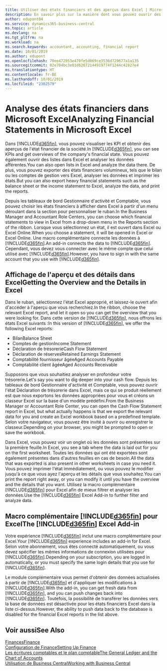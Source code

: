 ```yaml
---
title: Utiliser des états financiers et des aperçus dans Excel | Microsoft Docs
description: En savoir plus sur la manière dont vous pouvez ouvrir des états financiers dans Microsoft Excel à partir de Business Central pour une meilleure analyse.
author: edupont04
ms.service: dynamics365-business-central
ms.topic: article
ms.devlang: na
ms.tgt_pltfrm: na
ms.workload: na
ms.search.keywords: accountant, accounting, financial report
ms.date: 10/01/2019
ms.author: edupont
ms.openlocfilehash: 70ee472953e470fe5d069ce3536d729677a1a135
ms.sourcegitcommit: 02e704bc3e01d62072144919774f1244c42827e4
ms.translationtype: HT
ms.contentlocale: fr-BE
ms.lasthandoff: 10/01/2019
ms.locfileid: "2302579"
---
```

# <a name="analyzing-financial-statements-in-microsoft-excel"></a><span data-ttu-id="da0b1-103">Analyse des états financiers dans Microsoft Excel</span><span class="sxs-lookup"><span data-stu-id="da0b1-103">Analyzing Financial Statements in Microsoft Excel</span></span>
<span data-ttu-id="da0b1-104">Dans [!INCLUDE[d365fin](includes/d365fin_md.md)], vous pouvez visualiser les KPI et obtenir des aperçus de l'état financier de la société.</span><span class="sxs-lookup"><span data-stu-id="da0b1-104">In [!INCLUDE[d365fin](includes/d365fin_md.md)], you can see KPIs and get overviews of the company's financial state.</span></span> <span data-ttu-id="da0b1-105">Vous pouvez également ouvrir des listes dans Excel et analyser les données afférentes.</span><span class="sxs-lookup"><span data-stu-id="da0b1-105">You can also open lists in Excel and analyze the data there.</span></span> <span data-ttu-id="da0b1-106">De plus, vous pouvez exporter des états financiers volumineux, tels que le bilan ou les comptes de gestion vers Excel, analyser les données et imprimer les états.</span><span class="sxs-lookup"><span data-stu-id="da0b1-106">But you can also export heavy financial statements such as the balance sheet or the income statement to Excel, analyze the data, and print the reports.</span></span>  

<span data-ttu-id="da0b1-107">Depuis les tableaux de bord Gestionnaire d'activité et Comptable, vous pouvez choisir les états financiers à afficher dans Excel à partir d'un menu déroulant dans la section pour personnaliser le ruban.</span><span class="sxs-lookup"><span data-stu-id="da0b1-107">In the Business Manager and Accountant Role Centers, you can choose which financial statements to view in Excel from a drop-down menu in the Reports section of the ribbon.</span></span> <span data-ttu-id="da0b1-108">Lorsque vous sélectionnez un état, il est ouvert dans Excel ou Excel Online.</span><span class="sxs-lookup"><span data-stu-id="da0b1-108">When you choose a statement, it will be opened in Excel or Excel Online.</span></span> <span data-ttu-id="da0b1-109">Une macro complémentaire connecte les données à [!INCLUDE[d365fin](includes/d365fin_md.md)].</span><span class="sxs-lookup"><span data-stu-id="da0b1-109">An add-in connects the data to [!INCLUDE[d365fin](includes/d365fin_md.md)].</span></span> <span data-ttu-id="da0b1-110">Cependant, vous devez vous connecter avec le même compte que celui utilisé avec [!INCLUDE[d365fin](includes/d365fin_md.md)].</span><span class="sxs-lookup"><span data-stu-id="da0b1-110">However, you have to sign in with the same account that you use with [!INCLUDE[d365fin](includes/d365fin_md.md)].</span></span>  

## <a name="getting-the-overview-and-the-details-in-excel"></a><span data-ttu-id="da0b1-111">Affichage de l'aperçu et des détails dans Excel</span><span class="sxs-lookup"><span data-stu-id="da0b1-111">Getting the Overview and the Details in Excel</span></span>
<span data-ttu-id="da0b1-112">Dans le ruban, sélectionnez l'état Excel approprié, et laissez-le ouvert afin d'accéder à l'aperçu que vous recherchiez.</span><span class="sxs-lookup"><span data-stu-id="da0b1-112">In the ribbon, choose the relevant Excel report, and let it open so you can get the overview that you were looking for.</span></span> <span data-ttu-id="da0b1-113">Dans cette version de [!INCLUDE[d365fin](includes/d365fin_md.md)], nous offrons les états Excel suivants :</span><span class="sxs-lookup"><span data-stu-id="da0b1-113">In this version of [!INCLUDE[d365fin](includes/d365fin_md.md)], we offer the following Excel reports:</span></span>

- <span data-ttu-id="da0b1-114">Bilan</span><span class="sxs-lookup"><span data-stu-id="da0b1-114">Balance Sheet</span></span>  
- <span data-ttu-id="da0b1-115">Comptes de gestion</span><span class="sxs-lookup"><span data-stu-id="da0b1-115">Income Statement</span></span>  
- <span data-ttu-id="da0b1-116">Déclaration de trésorerie</span><span class="sxs-lookup"><span data-stu-id="da0b1-116">Cash Flow Statement</span></span>  
- <span data-ttu-id="da0b1-117">Déclaration de réserves</span><span class="sxs-lookup"><span data-stu-id="da0b1-117">Retained Earnings Statement</span></span>  
- <span data-ttu-id="da0b1-118">Comptabilité fournisseur âgée</span><span class="sxs-lookup"><span data-stu-id="da0b1-118">Aged Accounts Payable</span></span>  
- <span data-ttu-id="da0b1-119">Comptabilité client âgée</span><span class="sxs-lookup"><span data-stu-id="da0b1-119">Aged Accounts Receivable</span></span>  

<span data-ttu-id="da0b1-120">Supposons que vous souhaitiez analyser en profondeur votre trésorerie.</span><span class="sxs-lookup"><span data-stu-id="da0b1-120">Let's say you want to dig deeper into your cash flow.</span></span> <span data-ttu-id="da0b1-121">Depuis les tableaux de bord Gestionnaire d'activité et Comptable, vous pouvez ouvrir l'état Déclaration de trésorerie dans Excel, mais ce qui se produit réellement est que nous exportons les données appropriées pour vous et créons un classeur Excel sur la base d'un modèle prédéfini.</span><span class="sxs-lookup"><span data-stu-id="da0b1-121">From the Business Manager or Accountant Role Center, you can open the Cash Flow Statement report in Excel, but what actually happens is that we export the relevant data for you and create an Excel workbook based on a predefined template.</span></span> <span data-ttu-id="da0b1-122">Selon votre navigateur, vous pouvez être invité à ouvrir ou enregistrer le classeur.</span><span class="sxs-lookup"><span data-stu-id="da0b1-122">Depending on your browser, you might be prompted to open or save the workbook.</span></span>  

<span data-ttu-id="da0b1-123">Dans Excel, vous pouvez voir un onglet où les données sont présentées sur la première feuille.</span><span class="sxs-lookup"><span data-stu-id="da0b1-123">In Excel, you see a tab where the data is laid out for you on the first worksheet.</span></span> <span data-ttu-id="da0b1-124">Toutes les données qui ont été exportées sont également présentes dans d'autres feuilles en cas de besoin.</span><span class="sxs-lookup"><span data-stu-id="da0b1-124">All the data that was exported is also present in other worksheets in case you need it.</span></span> <span data-ttu-id="da0b1-125">Vous pouvez imprimer l'état immédiatement, ou vous pouvez le modifier jusqu'à ce que vous ayez l'aperçu et les détails que vous souhaitez.</span><span class="sxs-lookup"><span data-stu-id="da0b1-125">You can print the report right away, or you can modify it until you have the overview and the details that you want.</span></span> <span data-ttu-id="da0b1-126">Utilisez la macro complémentaire [!INCLUDE[d365fin](includes/d365fin_md.md)] pour Excel afin de mieux filtrer et analyser les données.</span><span class="sxs-lookup"><span data-stu-id="da0b1-126">Use the [!INCLUDE[d365fin](includes/d365fin_md.md)] Excel Add-in to further filter and analyze data.</span></span>  

## <a name="the-included365finincludesd365fin_mdmd-excel-add-in"></a><span data-ttu-id="da0b1-127">Macro complémentaire [!INCLUDE[d365fin](includes/d365fin_md.md)] pour Excel</span><span class="sxs-lookup"><span data-stu-id="da0b1-127">The [!INCLUDE[d365fin](includes/d365fin_md.md)] Excel Add-in</span></span>
<span data-ttu-id="da0b1-128">Votre expérience [!INCLUDE[d365fin](includes/d365fin_md.md)] inclut une macro complémentaire pour Excel.</span><span class="sxs-lookup"><span data-stu-id="da0b1-128">Your [!INCLUDE[d365fin](includes/d365fin_md.md)] experience includes an add-in for Excel.</span></span> <span data-ttu-id="da0b1-129">Selon votre abonnement, vous êtes connecté automatiquement, ou vous devez spécifier les mêmes informations de connexion utilisées pour [!INCLUDE[d365fin](includes/d365fin_md.md)].</span><span class="sxs-lookup"><span data-stu-id="da0b1-129">Depending on your subscription, you are logged in automatically, or you must specify the same login details that you use for [!INCLUDE[d365fin](includes/d365fin_md.md)].</span></span>  

<span data-ttu-id="da0b1-130">Le module complémentaire vous permet d'obtenir des données actualisées à partir de [!INCLUDE[d365fin](includes/d365fin_md.md)] et d'appliquer les modifications à [!INCLUDE[d365fin](includes/d365fin_md.md)].</span><span class="sxs-lookup"><span data-stu-id="da0b1-130">With the add-in, you can get fresh data from [!INCLUDE[d365fin](includes/d365fin_md.md)], and you can push changes back into [!INCLUDE[d365fin](includes/d365fin_md.md)].</span></span> <span data-ttu-id="da0b1-131">Toutefois, la possibilité de transférer les données vers la base de données est désactivée pour les états financiers Excel dans la liste ci-dessus.</span><span class="sxs-lookup"><span data-stu-id="da0b1-131">However, the ability to push data back to the database is disabled for the financial Excel reports in the list above.</span></span>  

## <a name="see-also"></a><span data-ttu-id="da0b1-132">Voir aussi</span><span class="sxs-lookup"><span data-stu-id="da0b1-132">See Also</span></span>
[<span data-ttu-id="da0b1-133">Finances</span><span class="sxs-lookup"><span data-stu-id="da0b1-133">Finance</span></span>](finance.md)  
[<span data-ttu-id="da0b1-134">Configuration de Finance</span><span class="sxs-lookup"><span data-stu-id="da0b1-134">Setting Up Finance</span></span>](finance-setup-finance.md)  
[<span data-ttu-id="da0b1-135">Les écritures comptables et le plan comptable</span><span class="sxs-lookup"><span data-stu-id="da0b1-135">The General Ledger and the Chart of Accounts</span></span>](finance-general-ledger.md)  
[<span data-ttu-id="da0b1-136">Utilisation de Business Central</span><span class="sxs-lookup"><span data-stu-id="da0b1-136">Working with Business Central</span></span>](ui-work-product.md)  
